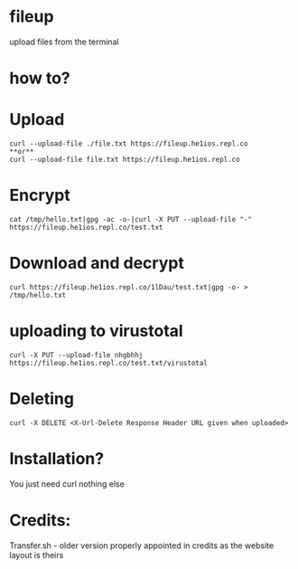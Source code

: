 # fileup
upload files from the terminal

# how to?

# Upload
```
curl --upload-file ./file.txt https://fileup.he1ios.repl.co
**or**
curl --upload-file file.txt https://fileup.he1ios.repl.co
```

# Encrypt
```
cat /tmp/hello.txt|gpg -ac -o-|curl -X PUT --upload-file "-" https://fileup.he1ios.repl.co/test.txt
```

# Download and decrypt
```
curl https://fileup.he1ios.repl.co/1lDau/test.txt|gpg -o- > /tmp/hello.txt
```

# uploading to virustotal
```
curl -X PUT --upload-file nhgbhhj https://fileup.he1ios.repl.co/test.txt/virustotal
```

# Deleting
```
curl -X DELETE <X-Url-Delete Response Header URL given when uploaded>
```
# Installation?
You just need curl nothing else

# Credits:
Transfer.sh - older version
properly appointed in credits as the website layout is theirs
